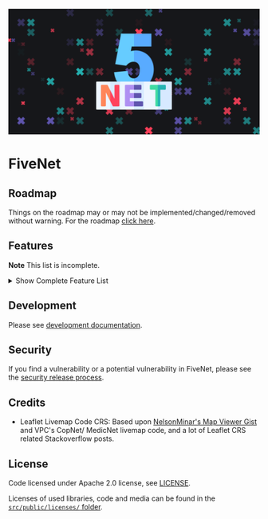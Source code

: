 <p align="center">
    <img alt="FiveNet Logo" src="src/public/images/social-card.png" width="640" />
</p>

# FiveNet

## Roadmap

Things on the roadmap may or may not be implemented/changed/removed without warning.
For the roadmap [click here](https://github.com/users/galexrt/projects/2/views/1).

## Features

**Note** This list is incomplete.

<details>
  <summary>Show Complete Feature List</summary>

- [x] Authentication
    - [x] Separate "accounts" table that allows users to log in to the network
- [x] "Content Moderation" access for server admins
    - [x] Use a list of ESX user groups in the config
    - [x] Allow them to switch jobs on the fly to always the highest job rank
    - [x] Allow them to edit/ delete any user content
- [x] Livemap
    - [x] See your colleagues (for now using Copnet VPC Connector's data)
        - [x] Create a table model for our player location table
    - [x] Multiple different designs
    - [x] Display dispatches (from GKS phone for now)
    - [x] See other jobs' positions and/ or dispatches
    - [x] Animated Marker when they move
    - [x] Search markers
    - [x] Postal Search
- [x] Permissions System
    - [x] Based on Job + Job Rank/ Grade
- [x] User Database - 1. Prio
    - [x] Search by
        - [x] Name
        - [x] Wanted State
    - [x] Display a single user's info
        - [x] Show a feed of the activity of the user (e.g., documents created, documents mentioned in)
    - [x] Wanted aka "additional UserProps"
        - [x] Allow certain jobs to set a person as wanted
        - [x] Add toggle to display only wanted people
- [x] Vehicles Search
    - [x] By Plate
    - [x] By Citizen on the citizen profile
- [x] Documents ("Akten")
    - [x] Each document is independent and has no direct parent or responses
        - [x] Users can leave Comments on documents
    - [x] Documents can reference each other ("document activity feed"), e.g., DOJ asks for a blood test on a patient, LSMD responds by creating the patient blood test result document and references the DOJ response
    - [x] Templates
        - [x] Add requirements for templates
    - [x] Sharing
        - [x] Sharing with the same job automatically
        - [x] Sharing with users/ citizens (e.g., Patientenbefund is shared with the Patient, the lawyer and the DOJ)
    - [x] Category System (no directories/ paths)
        - [x] ~~Sub-categories~~  - One level of categories that are sorted by names
    - [x] Functionality
        - [x] Create Documents with access
        - [x] Edit Documents
            - [x] With access modifications
            - [x] Set/ Update document category
            - [x] Set Access for Jobs and Users
        - [x] Document Comments
            - [x] View Document Comments
            - [x] Post Document Comments
            - [x] Edit Document Comments
- [x] "Completor" Service
    - [x] Use [Bleve search](https://blevesearch.com/)
- [x] Breadcrumbs
    - [x] Use the closest thing to a page title (e.g., when viewing a user or editing a document) to build the breadcrumbs
- [x] "Faction Leader Control Panel" aka "Rector Service"
    - [x] Permission Editor for the job ranks (Rector)
        - [x] Can view the permissions
        - [x] Can edit the permissions
    - [x] Templates (DocStore)
        - [x] Create templates
        - [x] Edit templates
    - [x] Category (DocStore)
        - [x] Create Categories
        - [x] Edit Categories
        - [x] Delete categories
- [x] FiveM Integration plugin
    - [x] Livemap - Player position tracker plugin

</details>

## Development

Please see [development documentation](docs/development.md).

## Security

If you find a vulnerability or a potential vulnerability in FiveNet, please see the [security release process](SECURITY.md).

## Credits

* Leaflet Livemap Code CRS: Based upon [NelsonMinar's Map Viewer Gist](https://gist.github.com/NelsonMinar/6600524) and VPC's CopNet/ MedicNet livemap code, and a lot of Leaflet CRS related Stackoverflow posts.

## License

Code licensed under Apache 2.0 license, see [LICENSE](LICENSE).

Licenses of used libraries, code and media can be found in the [`src/public/licenses/` folder](src/public/licenses/).
